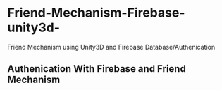 # Friend-Mechanism-Firebase-unity3d-
Friend Mechanism using Unity3D and Firebase Database/Authenication
## Authenication With Firebase and Friend Mechanism 
